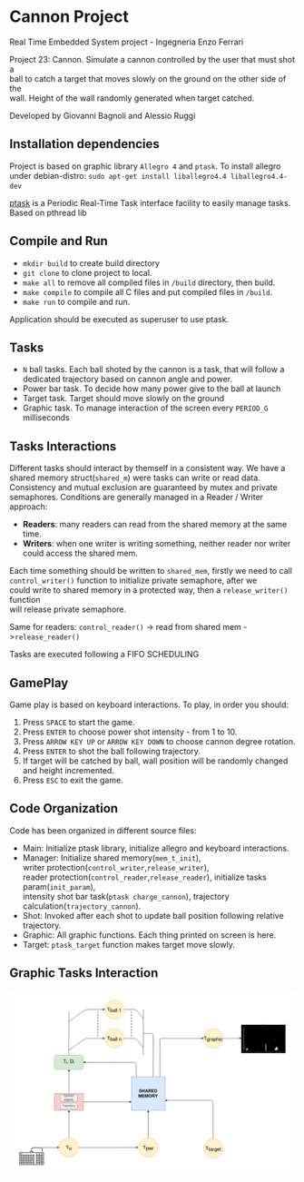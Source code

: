 # Cannon Project

Real Time Embedded System project - Ingegneria Enzo Ferrari

Project 23: Cannon. Simulate a cannon controlled by the user that must shot a   
ball to catch a target that moves slowly on the ground on the other side of the  
wall. Height of the wall randomly generated when target catched.

Developed by Giovanni Bagnoli and Alessio Ruggi

## Installation dependencies
Project is based on graphic library `Allegro 4` and `ptask`.
To install allegro under debian-distro: `sudo apt‐get install liballegro4.4 liballegro4.4‐dev`  

[ptask](https://github.com/glipari/ptask) is a Periodic Real-Time Task interface facility to easily manage tasks.
Based on pthread lib

## Compile and Run
- `mkdir build` to create build directory
- `git clone` to clone project to local.
- `make all` to remove all compiled files in `/build` directory, then build.
- `make compile` to compile all C files and put compiled files in  `/build`.
- `make run` to compile and run.

Application should be executed as superuser to use ptask.


## Tasks

- `N` ball tasks. Each ball shoted by the cannon is a task, that will follow a   
dedicated trajectory based on cannon angle and power.
- Power bar task. To decide how many power give to the ball at launch  
- Target task. Target should move slowly on the ground  
- Graphic task. To manage interaction of the screen every `PERIOD_G` milliseconds

## Tasks Interactions

Different tasks should interact by themself in a consistent way.
We have a shared memory struct(`shared_m`) were tasks can write or read data.
Consistency and mutual exclusion are guaranteed by mutex and private semaphores.
Conditions are generally managed in a Reader / Writer approach:
- **Readers**: many readers can read from the shared memory at the same time.
- **Writers**: when one writer is writing something, neither reader nor writer
could access the shared mem. 

Each time something should be written to `shared_mem`, firstly we need to call  
`control_writer()` function to initialize private semaphore, after we  
could write to shared memory in a protected way, then a `release_writer()` function  
will release private semaphore.
 
Same for readers: `control_reader()` -> read from shared mem ->`release_reader()`

Tasks are executed following a FIFO SCHEDULING

## GamePlay

Game play is based on keyboard interactions. To play, in order you should:
1. Press `SPACE` to start the game.
2. Press `ENTER` to choose power shot intensity - from 1 to 10.
3. Press `ARROW KEY UP` or `ARROW KEY DOWN` to choose cannon degree rotation.
4. Press `ENTER` to shot the ball following trajectory.
5. If target will be catched by ball, wall position will be randomly changed 
   and height incremented.
6. Press `ESC` to exit the game.


## Code Organization

Code has been organized in different source files:
- Main: Initialize ptask library, initialize allegro and keyboard interactions.
- Manager: Initialize shared memory(`mem_t_init`),  
writer protection(`control_writer`,`release_writer`),   
reader protection(`control_reader`,`release_reader`), initialize tasks param(`init_param`),  
intensity shot bar task(`ptask charge_cannon`), trajectory calculation(`trajectory_cannon`).
- Shot: Invoked after each shot to update ball position following relative trajectory.
- Graphic: All graphic functions. Each thing printed on screen is here.
- Target: `ptask_target` function makes target move slowly.

## Graphic Tasks Interaction

![alt text](https://github.com/Giovibg/Cannon-RTES/blob/master/img/Task_Scheme.png)





